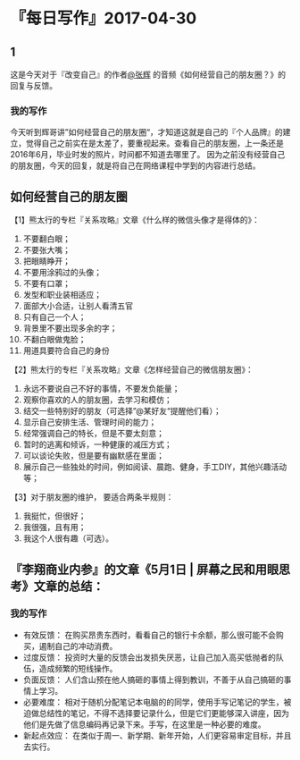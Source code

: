 # 『每日写作』2017-04-30
## 1
这是今天对于『改变自己』的作者[@张辉](http://weibo.com/forestsong) 的音频《如何经营自己的朋友圈？》的回复与反馈。

### 我的写作

今天听到辉哥讲”如何经营自己的朋友圈“，才知道这就是自己的『个人品牌』的建立，觉得自己之前实在是太差了，要重视起来。查看自己的朋友圈，上一条还是2016年6月，毕业时发的照片，时间都不知道去哪里了。
因为之前没有经营自己的朋友圈，今天的回复，就是将自己在网络课程中学到的内容进行总结。
## 如何经营自己的朋友圈
【1】熊太行的专栏『关系攻略』文章《什么样的微信头像才是得体的》：
1. 不要翻白眼；
2. 不要张大嘴；
3. 把眼睛睁开；
4. 不要用涂鸦过的头像；
5. 不要有口罩；
6. 发型和职业装相适应；
7. 面部大小合适，让别人看清五官
8. 只有自己一个人；
9. 背景里不要出现多余的字；
10. 不翻白眼做鬼脸；
11. 用道具要符合自己的身份

【2】熊太行的专栏『关系攻略』文章《怎样经营自己的微信朋友圈》：

1. 永远不要说自己不好的事情，不要发负能量；
2. 观察你喜欢的人的朋友圈，去学习和模仿；
3. 结交一些特别好的朋友（可选择”@某好友“提醒他们看）；
4. 显示自己安排生活、管理时间的能力；
5. 经常强调自己的特长，但是不要太刻意；
6. 暂时的逃离和倾诉，一种健康的减压方式；
7. 可以谈论失败，但是要有幽默感在里面；
8. 展示自己一些独处的时间，例如阅读、晨跑、健身，手工DIY，其他兴趣活动等；

【3】对于朋友圈的维护， 要适合两条半规则：
1. 我挺忙，但很好；
2. 我很强，且有用；
3. 我这个人很有趣（可选）。

## 『李翔商业内参』的文章《5月1日 | 屏幕之民和用眼思考》文章的总结：

### 我的写作
- 有效反馈： 
在购买昂贵东西时，看看自己的银行卡余额，那么很可能不会购买，遏制自己的冲动消费。
- 过度反馈：
投资时大量的反馈会出发损失厌恶，让自己加入高买低抛者的队伍，造成频繁的短线操作。
- 负面反馈：
人们含山预在他人搞砸的事情上得到教训，不善于从自己搞砸的事情上学习。
- 必要难度：
相对于随机分配笔记本电脑的的同学，使用手写记笔记的学生，被迫做总结性的笔记，不得不选择要记录什么，但是它们更能够深入讲座，因为他们是先做了信息编码再记录下来。手写，在这里是一种必要的难度。
- 新起点效应：
在类似于周一、新学期、新年开始，人们更容易审定目标，并且去实行。